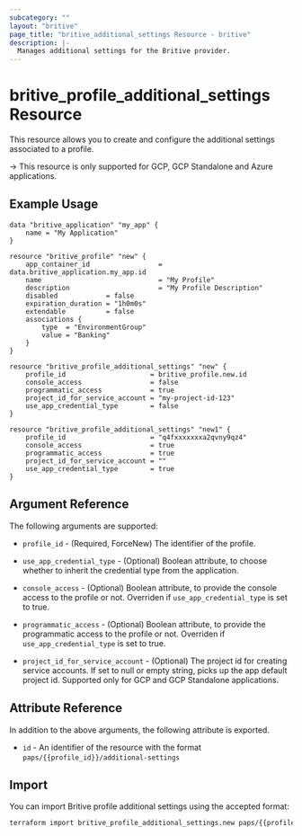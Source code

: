 ```yaml
---
subcategory: ""
layout: "britive"
page_title: "britive_additional_settings Resource - britive"
description: |-
  Manages additional settings for the Britive provider.
---
```


# britive_profile_additional_settings Resource

This resource allows you to create and configure the additional settings associated to a profile.

-> This resource is only supported for GCP, GCP Standalone and Azure applications.

## Example Usage

```hcl
data "britive_application" "my_app" {
    name = "My Application"
}

resource "britive_profile" "new" {
    app_container_id                 = data.britive_application.my_app.id
    name                             = "My Profile"
    description                      = "My Profile Description"
    disabled            = false
    expiration_duration = "1h0m0s"
    extendable          = false
    associations {
        type  = "EnvironmentGroup"
        value = "Banking"
    }
}

resource "britive_profile_additional_settings" "new" {
    profile_id                     = britive_profile.new.id
    console_access                 = false
    programmatic_access            = true
    project_id_for_service_account = "my-project-id-123"
    use_app_credential_type        = false
}

resource "britive_profile_additional_settings" "new1" {
    profile_id                     = "q4fxxxxxxxa2qvny9qz4"
    console_access                 = true
    programmatic_access            = true
    project_id_for_service_account = ""
    use_app_credential_type        = true
}
```

## Argument Reference

The following arguments are supported:

* `profile_id` - (Required, ForceNew) The identifier of the profile.

* `use_app_credential_type` - (Optional) Boolean attribute, to choose whether to inherit the credential type from the application.

* `console_access` - (Optional) Boolean attribute, to provide the console access to the profile or not. Overriden if `use_app_credential_type` is set to true.

* `programmatic_access` - (Optional) Boolean attribute, to provide the programmatic access to the profile or not. Overriden if `use_app_credential_type` is set to true.

* `project_id_for_service_account` - (Optional) The project id for creating service accounts. If set to null or empty string, picks up the app default project id. Supported only for GCP and GCP Standalone applications.

## Attribute Reference

In addition to the above arguments, the following attribute is exported.

* `id` - An identifier of the resource with the format `paps/{{profile_id}}/additional-settings`

## Import

You can import Britive profile additional settings using the accepted format:

```sh
terraform import britive_profile_additional_settings.new paps/{{profile_id}}/additional-settings
```
